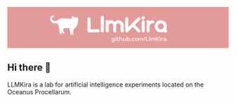 ![cover](long_cover.png)
## Hi there 👋

LLMKira is a lab for artificial intelligence experiments located on the Oceanus Procellarum.
